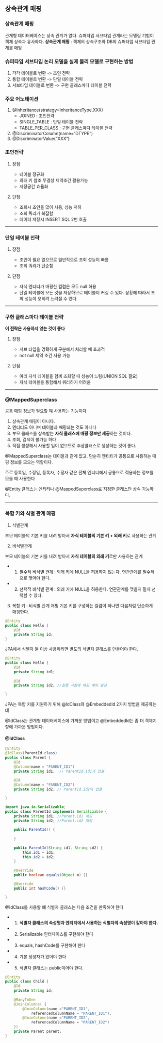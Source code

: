 ## 상속관계 매핑


### 상속관계 매핑
관계형 데이터베이스는 상속 관계가 없다.
슈퍼타입 서브타입 관계라는 모델링 기법이 객체 상속과 유사하다.
**상속관계 매핑** : 객체의 상속구조와 DB의 슈퍼타입 서브타입 관계를 매핑

### 슈퍼타입 서브타입 논리 모델을 실제 물리 모델로 구현하는 방법
1. 각각 테이블로 변환 -> 조인 전략
2. 통합 테이블로 변환 -> 단일 테이블 전략
3. 서브타입 테이블로 변환 -> 구현 클래스마다 테이블 전략

### 주요 어노테이션
1. @Inheritance(strategy=InheritanceType.XXX)
    - JOINED : 조인전략
    - SINGLE_TABLE : 단일 테이블 전략
    - TABLE_PER_CLASS : 구현 클래스마다 테이블 전략
2. @DiscriminatorColumn(name=“DTYPE”)
3. @DiscriminatorValue(“XXX”)

### 조인전략
1. 장점 
    - 테이블 정규화
    - 외래 키 참조 무결성 제약조건 활용가능
    - 저장공간 효율화
    
2. 단점
    - 조회시 조인을 많이 사용, 성능 저하
    - 조회 쿼리가 복잡함
    - 데이터 저장시 INSERT SQL 2번 호출
---

### 단일 테이블 전략
1. 장점 
    - 조인이 필요 없으므로 일반적으로 조회 성능이 빠름
    - 조회 쿼리가 단순함
    
2. 단점
    - 자식 엔티티가 매핑한 컬럼은 모두 null 허용
    - 단일 테이블에 모든 것을 저장하므로 테이블이 커질 수 있다. 상황에 따라서 조회 성능이 오히려 느려질 수 있다.   

---    
### 구현 클래스마다 테이블 전략 
**이 전략은 사용하지 않는 것이 좋다**
1. 장점 
    - 서브 타입을 명확하게 구분해서 처리할 때 효과적
    - not null 제약 조건 사용 가능
    
2. 단점
    - 여러 자식 테이블을 함꼐 조회할 때 성능이 느림(UNION SQL 필요)
    - 자식 테이블을 통합해서 쿼리하기 어려움     

---
### @MappedSuperclass
공통 매핑 정보가 필요할 떄 사용하는 기능이다

1. 상속관계 매핑이 아니다.
2. 엔티티도 아니며 테이블과 매핑되는 것도 아니다
3. 부모 클래스를 상속받는 **자식 클래스에 매핑 정보만 제공**하는 것이다.
4. 조회, 검색이 불가능 하다
5. 직접 생성해서 사용할 일이 없으므로 추상클래스로 생성하는 것이 좋다.

@MappedSuperclass는 테이블과 관계 없고, 단순히 엔티티가 공통으로 사용하는 매핑 정보를 모으는 역할이다.

주로 등록일, 수정일, 등록자, 수정자 같은 전체 엔티티에서 공통으로 적용하는 정보를 모을 때 사용한다

@Entity 클래스는 엔티티나 @MappedSuperclass로 지정한 클래스만 상속 가능하다.

---
### 복합 키와 식별 관계 매핑

1. 식별관계

부모 테이블의 기본 키를 내려 받아서 **자식 테이블의 기본 키 + 외래 키**로 사용하는 관계

2. 비식별관계

부모 테이블의 기본 키를 내려 받아서 **자식 테이블의 외래 키**로만 사용하는 관계

   - 1) 필수적 비식별 관계 : 외래 키에 NULL을 허용하지 않는다. 연관관계를 필수적으로 맺어야 한다.
   - 2) 선택적 비식별 관계 : 외래 키에 NULL을 허용한다. 연관관계를 맺을지 말지 선택할 수 있다.
   
   
3. 복합 키 : 비식별 관계 매핑
기본 키를 구성하는 컬럼이 하나면 다음처럼 단순하게 매핑한다.

```java
@Entity
public class Hello {
    @Id
    private String id;
}
```

JPA에서 식별자 둘 이상 사용하려면 별도의 식별자 클래스를 만들어야 한다.

```java
@Entity
public class Hello {
    @Id
    private String id1;
    
    @Id
    private String id2; //실행 시점에 매핑 예외 발생

}
```

JPA는 복합 키를 지원하기 위해 @IdClass와 @EmbeddedId 2가지 방법을 제공하는데

@IdClass는 관계형 데이터베이스에 가까운 방법이고 @EmbeddedId는 좀 더 객체지향에 가까운 방법이다.

#### @IdClass
```java
@Entity
@IdClass(ParentId.class)
public class Parent {
    @Id
    @Column(name = "PARENT_ID1")
    private String id1;  // ParentId.id1과 연결
    
    @Id
    @Column(name = "PARENT_ID2")
    private String id2; // ParentId.id2와 연결

}
```

```java
import java.io.Serializable;
public class ParentId implements Serializable {
    private String id1; //Parent.id1 매핑
    private String id2; //Parent.id2 매핑
    
    public ParentId() {
    
    }
    
    public ParentId(String id1, String id2) {
        this.id1 = id1;
        this.id2 = id2;
    }
    
    @Override
    public boolean equals(Object o) {}

    @Override
    public int hashCode() {}

}
```

@IdClass를 사용할 떄 식별자 클래스는 다음 조건을 만족해야 한다

- 1) **식별자 클래스의 속성명과 엔티티에서 사용하는 식별자의 속성명이 같아야 한다.**
- 2) Serializable 인터페이스를 구현해야 한다
- 3) equals, hashCode를 구현해야 한다
- 4) 기본 생성자가 있어야 한다
- 5) 식별자 클래스는 public이어야 한다.


```java
@Entity
public class Child {
    @Id
    private String id;
    
    @ManyToOne
    @JoinColumns( {
        @JoinColumn(name ="PARENT_ID1", 
            referencedColumnName = "PARENT_ID1"),
        @JoinColumn(name ="PARENT_ID2", 
            referencedColumnName = "PARENT_ID2")       
    })
    private Parent parent;
}
```